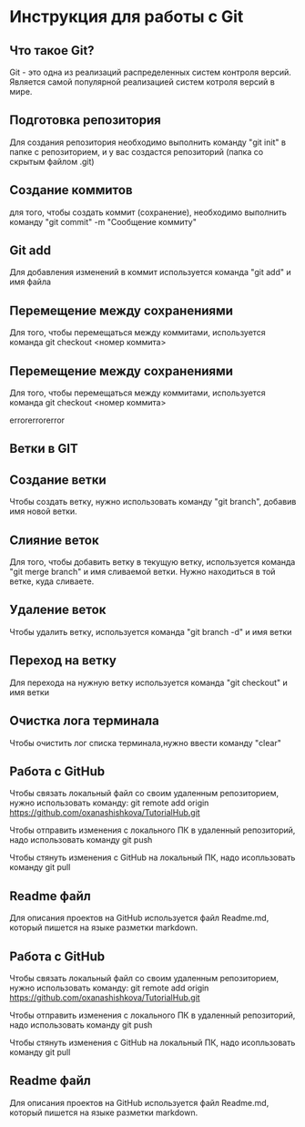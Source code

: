 # Инструкция для работы с Git

## Что такое Git?

Git - это одна из реализаций распределенных систем контроля версий. Является самой популярной реализацией систем котроля версий в мире.

## Подготовка репозитория

Для создания репозитория необходимо выполнить команду "git init" в папке с репозиторием, и у вас создастся репозиторий (папка со скрытым файлом .git)

## Создание коммитов

для того, чтобы создать коммит (сохранение), необходимо выполнить команду "git commit" -m "Сообщение коммиту" 

## Git add
Для добавления изменений в коммит используется команда "git add" и имя файла

## Перемещение между сохранениями

Для того, чтобы перемещаться между коммитами, используется команда git checkout <номер коммита>

## Перемещение между сохранениями

Для того, чтобы перемещаться между коммитами, используется команда git checkout <номер коммита>

errorerrorerror

## Ветки в GIT

## Создание ветки
Чтобы создать ветку, нужно использовать команду "git branch", добавив имя новой ветки.

## Слияние веток
Для того, чтобы добавить ветку в текущую ветку, используется команда "git merge branch" и имя сливаемой ветки. Нужно находиться в той ветке, куда сливаете.

## Удаление веток
Чтобы удалить ветку, используется команда "git branch -d" и имя ветки

## Переход на ветку
Для перехода на нужную ветку используется команда "git checkout" и имя ветки

## Очистка лога терминала

Чтобы очистить лог списка терминала,нужно ввести команду "clear"

## Работа с GitHub

Чтобы связать локальный файл со своим удаленным репозиторием, нужно использовать команду: git remote add origin https://github.com/oxanashishkova/TutorialHub.git

Чтобы отправить изменения с локального ПК в удаленный репозиторий, надо использовать команду git push

Чтобы стянуть изменения с GitHub на локальный ПК, надо исопльзовать команду git pull

## Readme файл

Для описания проектов на GitHub используется файл Readme.md, который пишется на языке разметки markdown.

## Работа с GitHub

Чтобы связать локальный файл со своим удаленным репозиторием, нужно использовать команду: git remote add origin https://github.com/oxanashishkova/TutorialHub.git

Чтобы отправить изменения с локального ПК в удаленный репозиторий, надо использовать команду git push

Чтобы стянуть изменения с GitHub на локальный ПК, надо исопльзовать команду git pull

## Readme файл

Для описания проектов на GitHub используется файл Readme.md, который пишется на языке разметки markdown.
